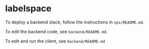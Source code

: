 # labelspace

To deploy a backend stack, follow the instructions in `ops/README.md`.

To edit the backend code, see `backend/README.md`.

To edit and run the client, see `backend/README.md`
